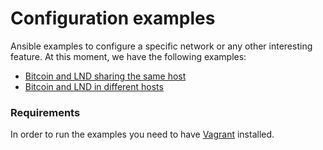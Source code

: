 # Configuration examples

Ansible examples to configure a specific network or any other interesting feature. At this moment, we have the
following examples:

* [Bitcoin and LND sharing the same host](simple)
* [Bitcoin and LND in different hosts](remote)

### Requirements

In order to run the examples you need to have [Vagrant](https://www.vagrantup.com/) installed.

